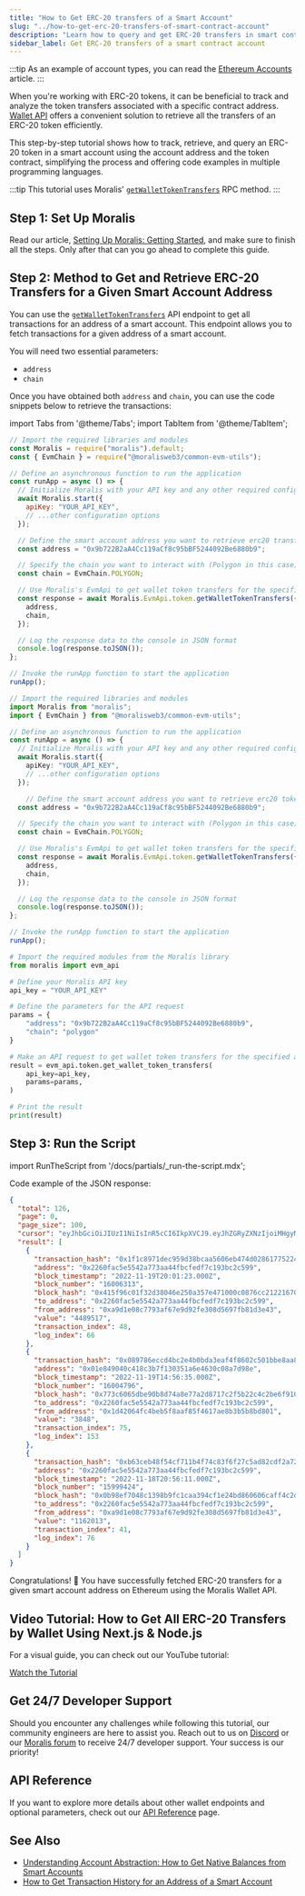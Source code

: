 ```yaml
---
title: "How to Get ERC-20 transfers of a Smart Account"
slug: "../how-to-get-erc-20-transfers-of-smart-contract-account"
description: "Learn how to query and get ERC-20 transfers in smart contract using the Moralis Wallet API."
sidebar_label: Get ERC-20 transfers of a smart contract account
---
```


:::tip
As an example of account types, you can read the [Ethereum Accounts](https://ethereum.org/en/developers/docs/accounts/#types-of-account) article.
:::

When you're working with ERC-20 tokens, it can be beneficial to track and analyze the token transfers associated with a specific contract address. [Wallet API](https://moralis.io/api/wallet/) offers a convenient solution to retrieve all the transfers of an ERC-20 token efficiently.

This step-by-step tutorial shows how to track, retrieve, and query an ERC-20 token in a smart account using the account address and the token contract, simplifying the process and offering code examples in multiple programming languages.

:::tip
This tutorial uses Moralis' [`getWalletTokenTransfers`](/web3-data-api/evm/reference/get-wallet-token-transfers) RPC method.
:::

## Step 1: Set Up Moralis

Read our article, [Setting Up Moralis: Getting Started](/web3-data-api/evm/get-your-api-key), and make sure to finish all the steps. Only after that can you go ahead to complete this guide.

## Step 2: Method to Get and Retrieve ERC-20 Transfers for a Given Smart Account Address

You can use the [`getWalletTokenTransfers`](/web3-data-api/evm/reference/get-wallet-token-transfers) API endpoint to get all transactions for an address of a smart account. This endpoint allows you to fetch transactions for a given address of a smart account.

You will need two essential parameters:

* `address`
* `chain`

Once you have obtained both `address` and `chain`, you can use the code snippets below to retrieve the transactions:

import Tabs from '@theme/Tabs';
import TabItem from '@theme/TabItem';

<Tabs groupId="programming-language">
  <TabItem value="javascript" label="index.js (JavaScript)" default>

```javascript
// Import the required libraries and modules
const Moralis = require("moralis").default;
const { EvmChain } = require("@moralisweb3/common-evm-utils");

// Define an asynchronous function to run the application
const runApp = async () => {
  // Initialize Moralis with your API key and any other required configurations
  await Moralis.start({
    apiKey: "YOUR_API_KEY",
    // ...other configuration options
  });

  // Define the smart account address you want to retrieve erc20 transfers for
  const address = "0x9b722B2aA4Cc119aCf8c95bBF5244092Be6880b9";

  // Specify the chain you want to interact with (Polygon in this case)
  const chain = EvmChain.POLYGON;

  // Use Moralis's EvmApi to get wallet token transfers for the specified address and chain
  const response = await Moralis.EvmApi.token.getWalletTokenTransfers({
    address,
    chain,
  });

  // Log the response data to the console in JSON format
  console.log(response.toJSON());
};

// Invoke the runApp function to start the application
runApp();
```

</TabItem>
<TabItem value="typescript" label="index.ts (TypeScript)">

```typescript
// Import the required libraries and modules
import Moralis from "moralis";
import { EvmChain } from "@moralisweb3/common-evm-utils";

// Define an asynchronous function to run the application
const runApp = async () => {
  // Initialize Moralis with your API key and any other required configurations
  await Moralis.start({
    apiKey: "YOUR_API_KEY",
    // ...other configuration options
  });

    // Define the smart account address you want to retrieve erc20 tokens transfers for
  const address = "0x9b722B2aA4Cc119aCf8c95bBF5244092Be6880b9";

  // Specify the chain you want to interact with (Polygon in this case)
  const chain = EvmChain.POLYGON;

  // Use Moralis's EvmApi to get wallet token transfers for the specified address and chain
  const response = await Moralis.EvmApi.token.getWalletTokenTransfers({
    address,
    chain,
  });

  // Log the response data to the console in JSON format
  console.log(response.toJSON());
};

// Invoke the runApp function to start the application
runApp();
```

</TabItem>
<TabItem value="python" label="index.py (Python)">

```python
# Import the required modules from the Moralis library
from moralis import evm_api

# Define your Moralis API key
api_key = "YOUR_API_KEY"

# Define the parameters for the API request
params = {
    "address": "0x9b722B2aA4Cc119aCf8c95bBF5244092Be6880b9",
    "chain": "polygon"
}

# Make an API request to get wallet token transfers for the specified address and chain
result = evm_api.token.get_wallet_token_transfers(
    api_key=api_key,
    params=params,
)

# Print the result
print(result)
```

</TabItem>
</Tabs>

## Step 3: Run the Script

import RunTheScript from '/docs/partials/\_run-the-script.mdx';

<RunTheScript />

Code example of the JSON response:

```json
{
  "total": 126,
  "page": 0,
  "page_size": 100,
  "cursor": "eyJhbGciOiJIUzI1NiIsInR5cCI6IkpXVCJ9.eyJhZGRyZXNzIjoiMHgyMjYwZmFjNWU1NTQyYTc3M2FhNDRmYmNmZWRmN2MxOTNiYzJjNTk5IiwiY2hhaW4iOiJldGgiLCJhcGlLZXlJZCI6MTkwNjU5LCJsaW1pdCI6MTAwLCJ0b3BpYzMiOiI9Om51bGwiLCJ0b19ibG9jayI6IjExMTAwMDQ1IiwicGFnZSI6MSwidG90YWwiOjEyNiwib2Zmc2V0IjoxLCJ1YyI6dHJ1ZSwiaWF0IjoxNjY5NjQ2ODMzfQ.NIWg35DjoTMlaE6JaoJld24p9zBgGL56Zp8PPzQnJk4",
  "result": [
    {
      "transaction_hash": "0x1f1c8971dec959d38bcaa5606eb474d028617752240727692cd5ef21a435d847",
      "address": "0x2260fac5e5542a773aa44fbcfedf7c193bc2c599",
      "block_timestamp": "2022-11-19T20:01:23.000Z",
      "block_number": "16006313",
      "block_hash": "0x415f96c01f32d38046e250a357e471000c0876cc2122167056cf4c4c1113a522",
      "to_address": "0x2260fac5e5542a773aa44fbcfedf7c193bc2c599",
      "from_address": "0xa9d1e08c7793af67e9d92fe308d5697fb81d3e43",
      "value": "4489517",
      "transaction_index": 48,
      "log_index": 66
    },
    {
      "transaction_hash": "0x089786eccd4bc2e4b0bda3eaf4f8602c501bbe8aa8f839b723dcd5fafdb28fbc",
      "address": "0x01e849040c418c3b7f130351a6e4630c08a7d98e",
      "block_timestamp": "2022-11-19T14:56:35.000Z",
      "block_number": "16004796",
      "block_hash": "0x773c6065dbe90b8d74a8e77a2d8717c2f5b22c4c2be6f910971db80bd0f47911",
      "to_address": "0x2260fac5e5542a773aa44fbcfedf7c193bc2c599",
      "from_address": "0x1d42064fc4beb5f8aaf85f4617ae8b3b5b8bd801",
      "value": "3848",
      "transaction_index": 75,
      "log_index": 153
    },
    {
      "transaction_hash": "0xb63ceb48f54cf711b4f74c83f6f27c5ad82cdf2a7285afefedc5f28645a72ef3",
      "address": "0x2260fac5e5542a773aa44fbcfedf7c193bc2c599",
      "block_timestamp": "2022-11-18T20:56:11.000Z",
      "block_number": "15999424",
      "block_hash": "0x0b98ef7048c1398b9fc1caa394cf1e24bd860606caff4c2dd359b8cddd678b18",
      "to_address": "0x2260fac5e5542a773aa44fbcfedf7c193bc2c599",
      "from_address": "0xa9d1e08c7793af67e9d92fe308d5697fb81d3e43",
      "value": "1162013",
      "transaction_index": 41,
      "log_index": 76
    }
  ]
}
```

Congratulations! 🥳 You have successfully fetched ERC-20 transfers for a given smart account address on Ethereum using the Moralis Wallet API.

## Video Tutorial: How to Get All ERC-20 Transfers by Wallet Using Next.js & Node.js

For a visual guide, you can check out our YouTube tutorial:

[Watch the Tutorial](https://www.youtube.com/watch?v=90gGk-ZXpf8)

## Get 24/7 Developer Support

Should you encounter any challenges while following this tutorial, our community engineers are here to assist you. Reach out to us on [Discord](https://moralis.io/discord) or our [Moralis forum](https://forum.moralis.io) to receive 24/7 developer support. Your success is our priority!

## API Reference

If you want to explore more details about other wallet endpoints and optional parameters, check out our [API Reference](/web3-data-api/evm/reference#wallet-api) page.

## See Also

* [Understanding Account Abstraction: How to Get Native Balances from Smart Accounts](/web3-data-api/evm/wallet-api/how-to-get-the-native-balance-of-a-smart-contract-account)
* [How to Get Transaction History for an Address of a Smart Account](/web3-data-api/evm/wallet-api/how-to-get-transactions-of-smart-contract-account)
